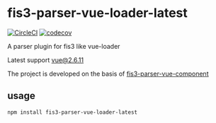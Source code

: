 # fis3-parser-vue-loader-latest

[![CircleCI](https://circleci.com/gh/jingchaofang/fis3-parser-vue-loader.svg?style=svg&circle-token=9d2e8a4400eafb152acea1bd93d523dd4ca0374f)](https://circleci.com/gh/jingchaofang/fis3-parser-vue-loader)
[![codecov](https://codecov.io/gh/jingchaofang/fis3-parser-vue-loader/branch/master/graph/badge.svg?token=m1zRL5F1xG)](https://codecov.io/gh/jingchaofang/fis3-parser-vue-loader)

A parser plugin for fis3 like vue-loader

Latest support vue@2.6.11

The project is developed on the basis of [fis3-parser-vue-component](https://github.com/ccqgithub/fis3-parser-vue-component)

## usage

```
npm install fis3-parser-vue-loader-latest
```



